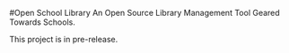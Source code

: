#Open School Library
An Open Source Library Management Tool Geared Towards Schools.

This project is in pre-release.
